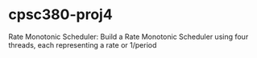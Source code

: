 # cpsc380-proj4
Rate Monotonic Scheduler: Build a Rate Monotonic Scheduler using four threads, each representing a rate or 1/period
